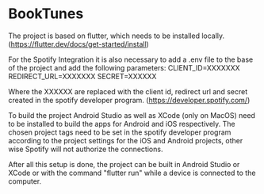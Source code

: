 # BookTunes
The project is based on flutter, which needs to be installed locally. (https://flutter.dev/docs/get-started/install)

For the Spotify Integration it is also necessary to add a .env file to the base of the project and add the following parameters:
CLIENT_ID=XXXXXXX
REDIRECT_URL=XXXXXXX
SECRET=XXXXXX

Where the XXXXXX are replaced with the client id, redirect url and secret created in the spotify developer program. (https://developer.spotify.com/)

To build the project Android Studio as well as XCode (only on MacOS) need to be installed to build the apps for Android and iOS respectively.
The chosen project tags need to be set in the spotify developer program according to the project settings for the iOS and Android projects, other wise Spotify will not authorize the connections.

After all this setup is done, the project can be built in Android Studio or XCode or with the command "flutter run" while a device is connected to the computer.



 
 

